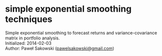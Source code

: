 # simple exponential smoothing techniques

Simple exponential smoothing to forecast returns and variance-covariance matrix in portfolio analysis.  
Initialized: 2014-02-03  
Author: Paweł Sakowski (pawelsakowski@gmail.com)  

 
